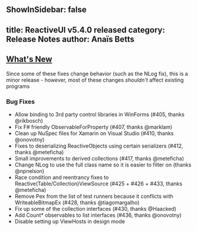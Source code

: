 ShowInSidebar: false
---
title: ReactiveUI v5.4.0 released
category: Release Notes
author: Anaïs Betts
---

## [What's New](https://github.com/reactiveui/ReactiveUI/compare/5.3.0...5.4.0)

Since some of these fixes change behavior (such as the NLog fix), this is a minor release - however, most of these changes _shouldn't_ affect existing programs

### Bug Fixes
- Allow binding to 3rd party control libraries in WinForms (#405, thanks @rikbosch)
- Fix F# friendly ObservableForProperty (#407, thanks @marklam)
- Clean up NuSpec files for Xamarin on Visual Studio (#410, thanks @onovotny)
- Fixes to deserializing ReactiveObjects using certain serializers (#412, thanks @meteficha)
- Small improvements to derived collections (#417, thanks @meteficha)
- Change NLog to use the full class name so it is easier to filter on (thanks @npnelson)
- Race condition and reentrancy fixes to Reactive(Table/Collection)ViewSource (#425 + #426 + #433, thanks @meteficha)
- Remove Pex from the list of test runners because it conflicts with WriteableBitmapEx (#428, thanks @tiagomargalho)
- Fix up some of the collection interfaces (#430, thanks @Haacked)
- Add Count\* observables to list interfaces (#436, thanks @onovotny)
- Disable setting up ViewHosts in design mode
